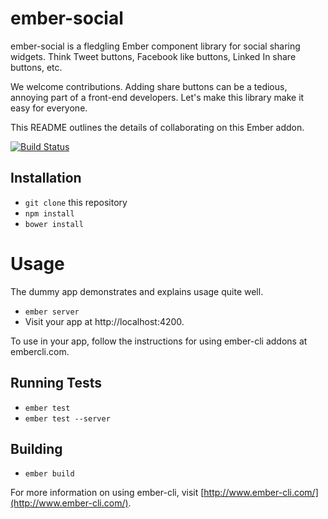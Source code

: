 # ember-social

ember-social is a fledgling Ember component library for social sharing widgets. Think Tweet buttons, Facebook like buttons, Linked In share buttons, etc.

We welcome contributions. Adding share buttons can be a tedious, annoying part of a front-end developers. Let's make this library make it easy for everyone.

This README outlines the details of collaborating on this Ember addon.

[![Build Status](https://travis-ci.org/plyfe/ember-social.svg?branch=master)](https://travis-ci.org/plyfe/ember-social)

## Installation

* `git clone` this repository
* `npm install`
* `bower install`

# Usage

The dummy app demonstrates and explains usage quite well.

  * `ember server`
  * Visit your app at http://localhost:4200.

To use in your app, follow the instructions for using ember-cli addons at embercli.com.

## Running Tests

* `ember test`
* `ember test --server`

## Building

* `ember build`

For more information on using ember-cli, visit [http://www.ember-cli.com/](http://www.ember-cli.com/).
